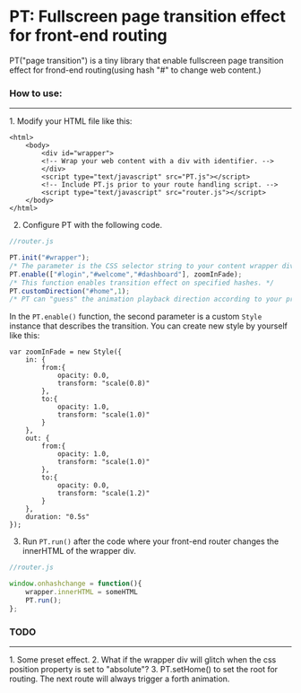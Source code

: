 PT: Fullscreen page transition effect for front-end routing
================
PT("page transition") is a tiny library that enable fullscreen page transition effect for frond-end routing(using hash "#" to change web content.)
### How to use:
<hr>
1. Modify your HTML file like this:

```vbscript-html
<html>
	<body>
		<div id="wrapper">
		<!-- Wrap your web content with a div with identifier. -->
		</div>
		<script type="text/javascript" src="PT.js"></script>
		<!-- Include PT.js prior to your route handling script. -->
		<script type="text/javascript" src="router.js"></script>
	</body>
</html>
```
2. Configure PT with the following code. 
```javascript
//router.js

PT.init("#wrapper");
/* The parameter is the CSS selector string to your content wrapper div. */
PT.enable(["#login","#welcome","#dashboard"], zoomInFade);
/* This function enables transition effect on specified hashes. */
PT.customDirection("#home",1);  
/* PT can "guess" the animation playback direction according to your previous hashes. If you need to specify an animation playback direction for a hash (such as "#home"), use this function above. */
```
In the `PT.enable()`  function, the second parameter is a custom `Style` instance that describes the transition. You can create new style by yourself like this:
```javasript
var zoomInFade = new Style({
	in: {
		from:{
			opacity: 0.0,
			transform: "scale(0.8)"
		},
		to:{
			opacity: 1.0,
			transform: "scale(1.0)"
		}
	},
	out: {
		from:{
			opacity: 1.0,
			transform: "scale(1.0)"
		},
		to:{
			opacity: 0.0,
			transform: "scale(1.2)"
		}		
	},
	duration: "0.5s"
});
```

3. Run `PT.run()` after the code where your front-end router changes the innerHTML of the wrapper div.

```javascript
//router.js

window.onhashchange = function(){
	wrapper.innerHTML = someHTML
	PT.run();
};
```

### TODO
<hr>
1. Some preset effect.
2. What if the wrapper div will glitch when the css position property is set to "absolute"? 
3. PT.setHome() to set the root for routing. The next route will always trigger a forth animation.